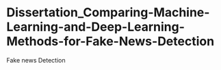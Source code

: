 # Dissertation_Comparing-Machine-Learning-and-Deep-Learning-Methods-for-Fake-News-Detection
Fake news Detection
